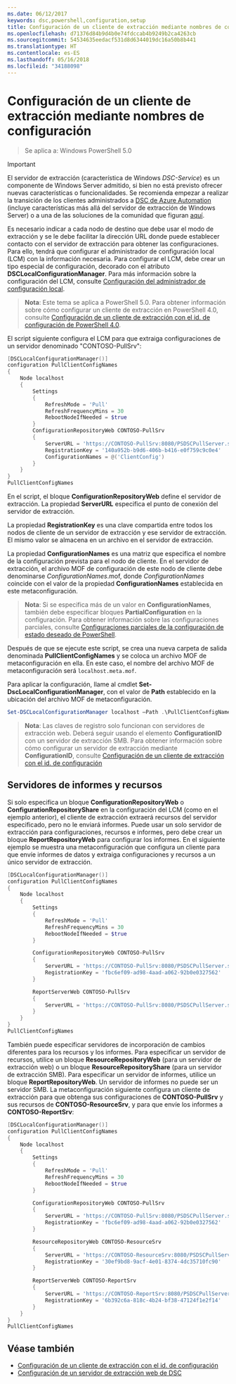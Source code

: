 ```yaml
---
ms.date: 06/12/2017
keywords: dsc,powershell,configuration,setup
title: Configuración de un cliente de extracción mediante nombres de configuración
ms.openlocfilehash: d71376d84b9d4b0e74fdccab4b9249b2ca4263cb
ms.sourcegitcommit: 54534635eedacf531d8d6344019dc16a50b8b441
ms.translationtype: HT
ms.contentlocale: es-ES
ms.lasthandoff: 05/16/2018
ms.locfileid: "34188098"
---
```

# <a name="setting-up-a-pull-client-using-configuration-names"></a>Configuración de un cliente de extracción mediante nombres de configuración

> Se aplica a: Windows PowerShell 5.0

> [!IMPORTANT]
> El servidor de extracción (característica de Windows *DSC-Service*) es un componente de Windows Server admitido, si bien no está previsto ofrecer nuevas características o funcionalidades. Se recomienda empezar a realizar la transición de los clientes administrados a [DSC de Azure Automation](/azure/automation/automation-dsc-getting-started) (incluye características más allá del servidor de extracción de Windows Server) o a una de las soluciones de la comunidad que figuran [aquí](pullserver.md#community-solutions-for-pull-service).

Es necesario indicar a cada nodo de destino que debe usar el modo de extracción y se le debe facilitar la dirección URL donde puede establecer contacto con el servidor de extracción para obtener las configuraciones.
Para ello, tendrá que configurar el administrador de configuración local (LCM) con la información necesaria.
Para configurar el LCM, debe crear un tipo especial de configuración, decorado con el atributo **DSCLocalConfigurationManager**.
Para más información sobre la configuración del LCM, consulte [Configuración del administrador de configuración local](metaConfig.md).

> **Nota**: Este tema se aplica a PowerShell 5.0.
Para obtener información sobre cómo configurar un cliente de extracción en PowerShell 4.0, consulte [Configuración de un cliente de extracción con el id. de configuración de PowerShell 4.0](pullClientConfigID4.md).

El script siguiente configura el LCM para que extraiga configuraciones de un servidor denominado "CONTOSO-PullSrv":

```powershell
[DSCLocalConfigurationManager()]
configuration PullClientConfigNames
{
    Node localhost
    {
        Settings
        {
            RefreshMode = 'Pull'
            RefreshFrequencyMins = 30
            RebootNodeIfNeeded = $true
        }
        ConfigurationRepositoryWeb CONTOSO-PullSrv
        {
            ServerURL = 'https://CONTOSO-PullSrv:8080/PSDSCPullServer.svc'
            RegistrationKey = '140a952b-b9d6-406b-b416-e0f759c9c0e4'
            ConfigurationNames = @('ClientConfig')
        }
    }
}
PullClientConfigNames
```

En el script, el bloque **ConfigurationRepositoryWeb** define el servidor de extracción.
La propiedad **ServerURL** especifica el punto de conexión del servidor de extracción.

La propiedad **RegistrationKey** es una clave compartida entre todos los nodos de cliente de un servidor de extracción y ese servidor de extracción.
El mismo valor se almacena en un archivo en el servidor de extracción.

La propiedad **ConfigurationNames** es una matriz que especifica el nombre de la configuración prevista para el nodo de cliente.
En el servidor de extracción, el archivo MOF de configuración de este nodo de cliente debe denominarse *ConfigurationNames*.mof, donde *ConfigurationNames* coincide con el valor de la propiedad **ConfigurationNames** establecida en este metaconfiguración.

>**Nota**: Si se especifica más de un valor en **ConfigurationNames**, también debe especificar bloques **PartialConfiguration** en la configuración.
Para obtener información sobre las configuraciones parciales, consulte [Configuraciones parciales de la configuración de estado deseado de PowerShell](partialConfigs.md).

Después de que se ejecute este script, se crea una nueva carpeta de salida denominada **PullClientConfigNames** y se coloca un archivo MOF de metaconfiguración en ella.
En este caso, el nombre del archivo MOF de metaconfiguración será `localhost.meta.mof`.

Para aplicar la configuración, llame al cmdlet **Set-DscLocalConfigurationManager**, con el valor de **Path** establecido en la ubicación del archivo MOF de metaconfiguración.

```powershell
Set-DSCLocalConfigurationManager localhost –Path .\PullClientConfigNames –Verbose.
```

> **Nota**: Las claves de registro solo funcionan con servidores de extracción web.
Deberá seguir usando el elemento **ConfigurationID** con un servidor de extracción SMB.
Para obtener información sobre cómo configurar un servidor de extracción mediante **ConfigurationID**, consulte [Configuración de un cliente de extracción con el id. de configuración](PullClientConfigNames.md)

## <a name="resource-and-report-servers"></a>Servidores de informes y recursos

Si solo especifica un bloque **ConfigurationRepositoryWeb** o **ConfigurationRepositoryShare** en la configuración del LCM (como en el ejemplo anterior), el cliente de extracción extraerá recursos del servidor especificado, pero no le enviará informes.
Puede usar un solo servidor de extracción para configuraciones, recursos e informes, pero debe crear un bloque **ReportRepositoryWeb** para configurar los informes.
En el siguiente ejemplo se muestra una metaconfiguración que configura un cliente para que envíe informes de datos y extraiga configuraciones y recursos a un único servidor de extracción.

```powershell
[DSCLocalConfigurationManager()]
configuration PullClientConfigNames
{
    Node localhost
    {
        Settings
        {
            RefreshMode = 'Pull'
            RefreshFrequencyMins = 30
            RebootNodeIfNeeded = $true
        }

        ConfigurationRepositoryWeb CONTOSO-PullSrv
        {
            ServerURL = 'https://CONTOSO-PullSrv:8080/PSDSCPullServer.svc'
            RegistrationKey = 'fbc6ef09-ad98-4aad-a062-92b0e0327562'
        }

        ReportServerWeb CONTOSO-PullSrv
        {
            ServerURL = 'https://CONTOSO-PullSrv:8080/PSDSCPullServer.svc'
        }
    }
}
PullClientConfigNames
```

También puede especificar servidores de incorporación de cambios diferentes para los recursos y los informes.
Para especificar un servidor de recursos, utilice un bloque **ResourceRepositoryWeb** (para un servidor de extracción web) o un bloque **ResourceRepositoryShare** (para un servidor de extracción SMB).
Para especificar un servidor de informes, utilice un bloque **ReportRepositoryWeb**.
Un servidor de informes no puede ser un servidor SMB.
La metaconfiguración siguiente configura un cliente de extracción para que obtenga sus configuraciones de **CONTOSO-PullSrv** y sus recursos de **CONTOSO-ResourceSrv**, y para que envíe los informes a **CONTOSO-ReportSrv**:

```powershell
[DSCLocalConfigurationManager()]
configuration PullClientConfigNames
{
    Node localhost
    {
        Settings
        {
            RefreshMode = 'Pull'
            RefreshFrequencyMins = 30
            RebootNodeIfNeeded = $true
        }

        ConfigurationRepositoryWeb CONTOSO-PullSrv
        {
            ServerURL = 'https://CONTOSO-PullSrv:8080/PSDSCPullServer.svc'
            RegistrationKey = 'fbc6ef09-ad98-4aad-a062-92b0e0327562'
        }

        ResourceRepositoryWeb CONTOSO-ResourceSrv
        {
            ServerURL = 'https://CONTOSO-ResourceSrv:8080/PSDSCPullServer.svc'
            RegistrationKey = '30ef9bd8-9acf-4e01-8374-4dc35710fc90'
        }

        ReportServerWeb CONTOSO-ReportSrv
        {
            ServerURL = 'https://CONTOSO-ReportSrv:8080/PSDSCPullServer.svc'
            RegistrationKey = '6b392c6a-818c-4b24-bf38-47124f1e2f14'
        }
    }
}
PullClientConfigNames
```

## <a name="see-also"></a>Véase también

* [Configuración de un cliente de extracción con el id. de configuración](PullClientConfigNames.md)
* [Configuración de un servidor de extracción web de DSC](pullServer.md)